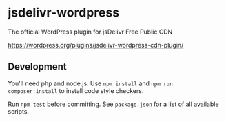 jsdelivr-wordpress
==================

The official WordPress plugin for jsDelivr Free Public CDN

https://wordpress.org/plugins/jsdelivr-wordpress-cdn-plugin/

## Development

You'll need php and node.js. Use `npm install` and `npm run composer:install` to install code style checkers.

Run `npm test` before committing. See `package.json` for a list of all available scripts.
